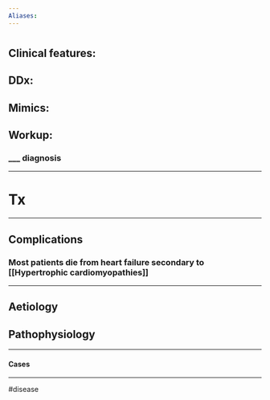 ```yaml
---
Aliases:
---
```

# 
## Clinical features:
###
## DDx:
###
## Mimics:
###
## Workup:
### ___ diagnosis
---
# Tx

---
## Complications
### Most patients die from heart failure secondary to [[Hypertrophic cardiomyopathies]]

---
## Aetiology
## Pathophysiology

---
#### Cases


---
#disease 